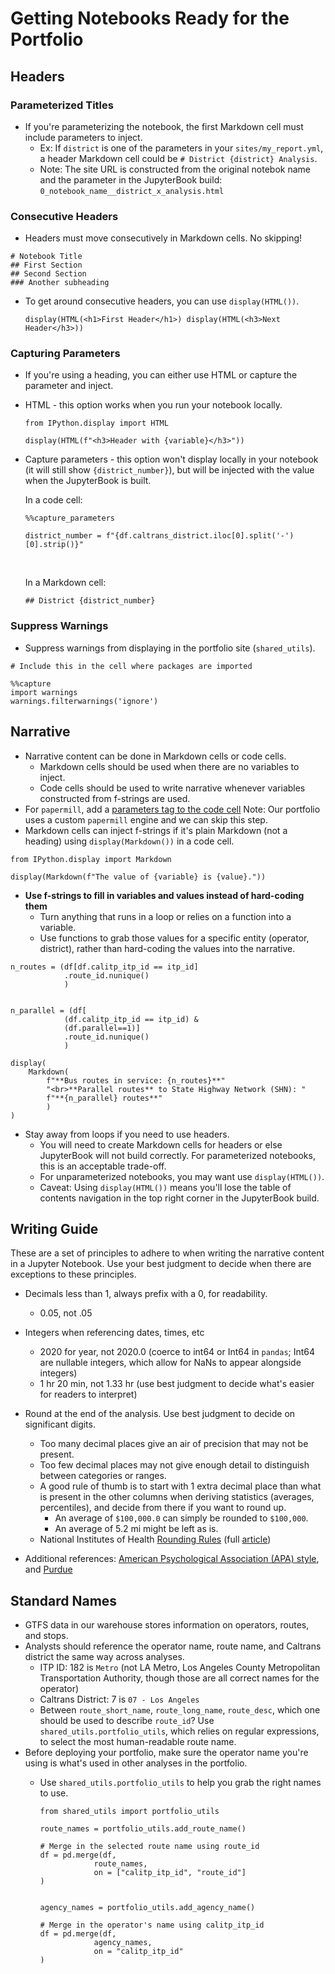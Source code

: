 # Getting Notebooks Ready for the Portfolio

## Headers

### Parameterized Titles
* If you're parameterizing the notebook, the first Markdown cell must include parameters to inject.
    * Ex: If `district` is one of the parameters in your `sites/my_report.yml`, a header Markdown cell could be `# District {district} Analysis`.
    * Note: The site URL is constructed from the original notebok name and the parameter in the JupyterBook build: `0_notebook_name__district_x_analysis.html`

### Consecutive Headers

* Headers must move consecutively in Markdown cells. No skipping!

```
# Notebook Title
## First Section
## Second Section
### Another subheading
```

* To get around consecutive headers, you can use `display(HTML())`.

    ```
    display(HTML(<h1>First Header</h1>) display(HTML(<h3>Next Header</h3>))
    ```

### Capturing Parameters
* If you're using a heading, you can either use HTML or capture the parameter and inject.
* HTML - this option works when you run your notebook locally.

    ```
    from IPython.display import HTML

    display(HTML(f"<h3>Header with {variable}</h3>"))
    ```

* Capture parameters - this option won't display locally in your notebook (it will still show `{district_number}`), but will be injected with the value when the JupyterBook is built.

    In a code cell:
    ```
    %%capture_parameters

    district_number = f"{df.caltrans_district.iloc[0].split('-')[0].strip()}"
    ```

    <br>

    In a Markdown cell:
    ```
    ## District {district_number}
    ```


### Suppress Warnings
* Suppress warnings from displaying in the portfolio site (`shared_utils`).

```
# Include this in the cell where packages are imported

%%capture
import warnings
warnings.filterwarnings('ignore')
```

## Narrative
* Narrative content can be done in Markdown cells or code cells.
    * Markdown cells should be used when there are no variables to inject.
    * Code cells should be used to write narrative whenever variables constructed from f-strings are used.
* For `papermill`, add a [parameters tag to the code cell](https://papermill.readthedocs.io/en/latest/usage-parameterize.html)
    Note: Our portfolio uses a custom `papermill` engine and we can skip this step.
* Markdown cells can inject f-strings if it's plain Markdown (not a heading) using `display(Markdown())` in a code cell.

```
from IPython.display import Markdown

display(Markdown(f"The value of {variable} is {value}."))
```

* **Use f-strings to fill in variables and values instead of hard-coding them**
    * Turn anything that runs in a loop or relies on a function into a variable.
    * Use functions to grab those values for a specific entity (operator, district), rather than hard-coding the values into the narrative.

```
n_routes = (df[df.calitp_itp_id == itp_id]
            .route_id.nunique()
            )


n_parallel = (df[
            (df.calitp_itp_id == itp_id) &
            (df.parallel==1)]
            .route_id.nunique()
            )

display(
    Markdown(
        f"**Bus routes in service: {n_routes}**"
        "<br>**Parallel routes** to State Highway Network (SHN): "
        f"**{n_parallel} routes**"
        )
)
```

* Stay away from loops if you need to use headers.
    * You will need to create Markdown cells for headers or else JupyterBook will not build correctly. For parameterized notebooks, this is an acceptable trade-off.
    * For unparameterized notebooks, you may want use `display(HTML())`.
    * Caveat: Using `display(HTML())` means you'll lose the table of contents navigation in the top right corner in the JupyterBook build.

## Writing Guide

These are a set of principles to adhere to when writing the narrative content in a Jupyter Notebook. Use your best judgment to decide when there are exceptions to these principles.

* Decimals less than 1, always prefix with a 0, for readability.
    * 0.05, not .05
* Integers when referencing dates, times, etc
    * 2020 for year, not 2020.0 (coerce to int64 or Int64 in `pandas`; Int64 are nullable integers, which allow for NaNs to appear alongside integers)
    * 1 hr 20 min, not 1.33 hr (use best judgment to decide what's easier for readers to interpret)
* Round at the end of the analysis. Use best judgment to decide on significant digits.
    * Too many decimal places give an air of precision that may not be present.
    * Too few decimal places may not give enough detail to distinguish between categories or ranges.
    * A good rule of thumb is to start with 1 extra decimal place than what is present in the other columns when deriving statistics (averages, percentiles), and decide from there if you want to round up.
        * An average of `$100,000.0` can simply be rounded to `$100,000`.
        * An average of 5.2 mi might be left as is.
    * National Institutes of Health [Rounding Rules](https://www.ncbi.nlm.nih.gov/pmc/articles/PMC4483789/table/ARCHDISCHILD2014) (full [article](https://www.ncbi.nlm.nih.gov/pmc/articles/PMC4483789/#:~:text=Ideally%20data%20should%20be%20rounded,might%20call%20it%20Goldilocks%20rounding.&text=The%20European%20Association%20of%20Science,2%E2%80%933%20effective%20digits%E2%80%9D.))

* Additional references: [American Psychological Association (APA) style](https://apastyle.apa.org/instructional-aids/numbers-statistics-guide.pdf), and [Purdue](https://owl.purdue.edu/owl/research_and_citation/apa_style/apa_formatting_and_style_guide/apa_numbers_statistics.html)

## Standard Names
* GTFS data in our warehouse stores information on operators, routes, and stops.
* Analysts should reference the operator name, route name, and Caltrans district the same way across analyses.
    * ITP ID: 182 is `Metro` (not LA Metro, Los Angeles County Metropolitan Transportation Authority, though those are all correct names for the operator)
    * Caltrans District: 7 is `07 - Los Angeles`
    * Between `route_short_name`, `route_long_name`, `route_desc`, which one should be used to describe `route_id`? Use `shared_utils.portfolio_utils`, which relies on regular expressions, to select the most human-readable route name.
* Before deploying your portfolio, make sure the operator name you're using is what's used in other analyses in the portfolio.
    * Use `shared_utils.portfolio_utils` to help you grab the right names to use.

        ```
        from shared_utils import portfolio_utils

        route_names = portfolio_utils.add_route_name()

        # Merge in the selected route name using route_id
        df = pd.merge(df,
                    route_names,
                    on = ["calitp_itp_id", "route_id"]
        )


        agency_names = portfolio_utils.add_agency_name()

        # Merge in the operator's name using calitp_itp_id
        df = pd.merge(df,
                    agency_names,
                    on = "calitp_itp_id"
        )
        ```
